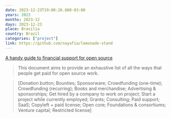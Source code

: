 ```yaml
---
date: 2023-12-23T19:08:26.880-03:00
years: 2023
months: 2023-12
days: 2023-12-23
place: Brasilia
country: Brazil
categories: ["project"]
link: https://github.com/nayafia/lemonade-stand
---
```

[A handy guide to financial support for open source](https://github.com/nayafia/lemonade-stand)

> This document aims to provide an exhaustive list of all the ways that people get paid for open source work.

> [Donation button; Bounties; Sponsorware; Crowdfunding (one-time); Crowdfunding (recurring); Books and merchandise; Advertising & sponsorships; Get hired by a company to work on project; Start a project while currently employed; Grants; Consulting; Paid support; SaaS; Copyleft + paid license; Open core; Foundations & consortiums; Venture capital; Restricted license]
